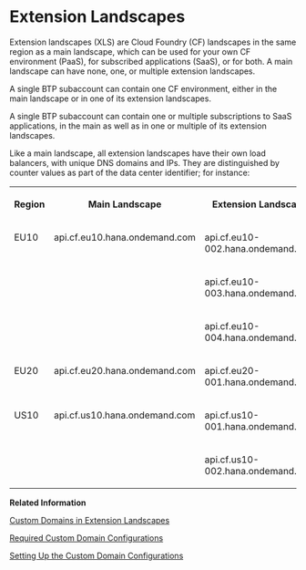 <!-- loio66b366d581d5401aa1775bf4381fe08b -->

# Extension Landscapes

Extension landscapes \(XLS\) are Cloud Foundry \(CF\) landscapes in the same region as a main landscape, which can be used for your own CF environment \(PaaS\), for subscribed applications \(SaaS\), or for both. A main landscape can have none, one, or multiple extension landscapes.



A single BTP subaccount can contain one CF environment, either in the main landscape or in one of its extension landscapes.

A single BTP subaccount can contain one or multiple subscriptions to SaaS applications, in the main as well as in one or multiple of its extension landscapes.

Like a main landscape, all extension landscapes have their own load balancers, with unique DNS domains and IPs. They are distinguished by counter values as part of the data center identifier; for instance:


<table>
<tr>
<th valign="top">

Region



</th>
<th valign="top">

Main Landscape



</th>
<th valign="top">

Extension Landscape



</th>
</tr>
<tr>
<td valign="top" rowspan="3">

EU10



</td>
<td valign="top" rowspan="3">

api.cf.eu10.hana.ondemand.com



</td>
<td valign="top">

api.cf.eu10-002.hana.ondemand.com



</td>
</tr>
<tr>
<td valign="top">

api.cf.eu10-003.hana.ondemand.com



</td>
</tr>
<tr>
<td valign="top">

api.cf.eu10-004.hana.ondemand.com



</td>
</tr>
<tr>
<td valign="top">

EU20



</td>
<td valign="top">

api.cf.eu20.hana.ondemand.com



</td>
<td valign="top">

api.cf.eu20-001.hana.ondemand.com



</td>
</tr>
<tr>
<td valign="top" rowspan="2">

US10



</td>
<td valign="top" rowspan="2">

api.cf.us10.hana.ondemand.com



</td>
<td valign="top">

api.cf.us10-001.hana.ondemand.com



</td>
</tr>
<tr>
<td valign="top">

api.cf.us10-002.hana.ondemand.com



</td>
</tr>
</table>

**Related Information**  


[Custom Domains in Extension Landscapes](custom-domains-in-extension-landscapes-b0c0a73.md "This section explains the do's and don'ts when using parts of the CF custom domains for extension landscapes.")

[Required Custom Domain Configurations](required-custom-domain-configurations-5d5c3cf.md "At least two separate custom domain configurations are required to fulfill the desired setup; one in the eu10 main landscape and one in the eu10-003 XLS. It is not possible to use the same server certificate for both. It is also not possible to import server certificate private keys from outside; they are always generated by Custom Domain Service inside a secure storage, which does not allow import or export operations to the front end.")

[Setting Up the Custom Domain Configurations](setting-up-the-custom-domain-configurations-19b1ae7.md "We strongly recommend that you use the Custom Domain Manager for any kind of custom domain management in Cloud Foundry, especially for, but not limited to the XLS scenarios.")

